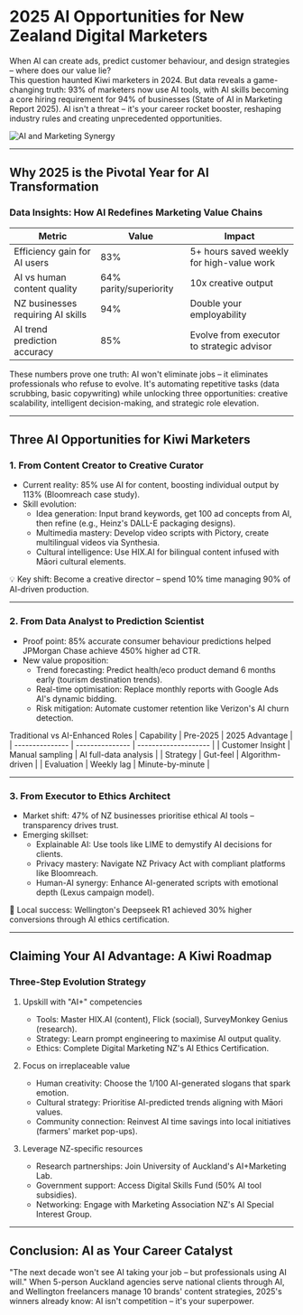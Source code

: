 # 2025 AI Opportunities for New Zealand Digital Marketers 

When AI can create ads, predict customer behaviour, and design strategies – where does our value lie?  
This question haunted Kiwi marketers in 2024. But data reveals a game-changing truth: 93% of marketers now use AI tools, with AI skills becoming a core hiring requirement for 94% of businesses (State of AI in Marketing Report 2025). AI isn't a threat – it's your career rocket booster, reshaping industry rules and creating unprecedented opportunities.  

![AI and Marketing Synergy](/images/ai-marketing-diagram.svg)

---

## Why 2025 is the Pivotal Year for AI Transformation

### Data Insights: How AI Redefines Marketing Value Chains
| Metric                            | Value                  | Impact                                    |
| --------------------------------- | ---------------------- | ----------------------------------------- |
| Efficiency gain for AI users      | 83%                    | 5+ hours saved weekly for high-value work |
| AI vs human content quality       | 64% parity/superiority | 10x creative output                       |
| NZ businesses requiring AI skills | 94%                    | Double your employability                 |
| AI trend prediction accuracy      | 85%                    | Evolve from executor to strategic advisor |

These numbers prove one truth: AI won't eliminate jobs – it eliminates professionals who refuse to evolve. It's automating repetitive tasks (data scrubbing, basic copywriting) while unlocking three opportunities: creative scalability, intelligent decision-making, and strategic role elevation.

---

## Three AI Opportunities for Kiwi Marketers

### 1. From Content Creator to Creative Curator
- Current reality: 85% use AI for content, boosting individual output by 113% (Bloomreach case study).
- Skill evolution:
  - Idea generation: Input brand keywords, get 100 ad concepts from AI, then refine (e.g., Heinz's DALL-E packaging designs).
  - Multimedia mastery: Develop video scripts with Pictory, create multilingual videos via Synthesia.
  - Cultural intelligence: Use HIX.AI for bilingual content infused with Māori cultural elements.

💡 Key shift: Become a creative director – spend 10% time managing 90% of AI-driven production.

---

### 2. From Data Analyst to Prediction Scientist
- Proof point: 85% accurate consumer behaviour predictions helped JPMorgan Chase achieve 450% higher ad CTR.
- New value proposition:
  - Trend forecasting: Predict health/eco product demand 6 months early (tourism destination trends).
  - Real-time optimisation: Replace monthly reports with Google Ads AI's dynamic bidding.
  - Risk mitigation: Automate customer retention like Verizon's AI churn detection.

Traditional vs AI-Enhanced Roles
| Capability       | Pre-2025        | 2025 Advantage        |
| --------------- | --------------- | -------------------- |
| Customer Insight | Manual sampling | AI full-data analysis |
| Strategy        | Gut-feel        | Algorithm-driven      |
| Evaluation      | Weekly lag      | Minute-by-minute      |

---

### 3. From Executor to Ethics Architect
- Market shift: 47% of NZ businesses prioritise ethical AI tools – transparency drives trust.
- Emerging skillset:
  - Explainable AI: Use tools like LIME to demystify AI decisions for clients.
  - Privacy mastery: Navigate NZ Privacy Act with compliant platforms like Bloomreach.
  - Human-AI synergy: Enhance AI-generated scripts with emotional depth (Lexus campaign model).

📌 Local success: Wellington's Deepseek R1 achieved 30% higher conversions through AI ethics certification.

---

## Claiming Your AI Advantage: A Kiwi Roadmap

### Three-Step Evolution Strategy
1. Upskill with "AI+" competencies
   - Tools: Master HIX.AI (content), Flick (social), SurveyMonkey Genius (research).
   - Strategy: Learn prompt engineering to maximise AI output quality.
   - Ethics: Complete Digital Marketing NZ's AI Ethics Certification.

2. Focus on irreplaceable value
   - Human creativity: Choose the 1/100 AI-generated slogans that spark emotion.
   - Cultural strategy: Prioritise AI-predicted trends aligning with Māori values.
   - Community connection: Reinvest AI time savings into local initiatives (farmers' market pop-ups).

3. Leverage NZ-specific resources
   - Research partnerships: Join University of Auckland's AI+Marketing Lab.
   - Government support: Access Digital Skills Fund (50% AI tool subsidies).
   - Networking: Engage with Marketing Association NZ's AI Special Interest Group.

---

## Conclusion: AI as Your Career Catalyst

"The next decade won't see AI taking your job – but professionals using AI will."
When 5-person Auckland agencies serve national clients through AI, and Wellington freelancers manage 10 brands' content strategies, 2025's winners already know: AI isn't competition – it's your superpower.